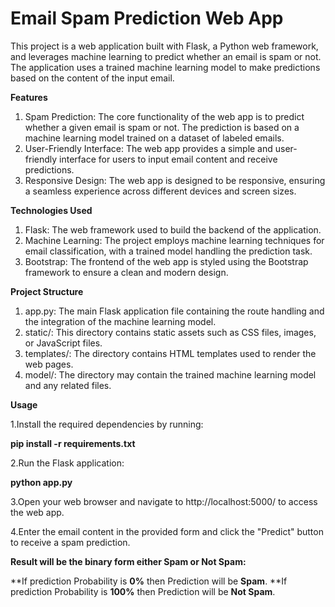 # Email Spam Prediction Web App

This project is a web application built with Flask, a Python web framework, and leverages machine learning to predict whether an email is spam or not. The application uses a trained machine learning model to make predictions based on the content of the input email.

**Features**

1. Spam Prediction: The core functionality of the web app is to predict whether a given email is spam or not. The prediction is based on a machine learning model trained on a dataset of labeled emails.
2. User-Friendly Interface: The web app provides a simple and user-friendly interface for users to input email content and receive predictions.
3. Responsive Design: The web app is designed to be responsive, ensuring a seamless experience across different devices and screen sizes.

**Technologies Used**

1. Flask: The web framework used to build the backend of the application.
2. Machine Learning: The project employs machine learning techniques for email classification, with a trained model handling the prediction task.
3. Bootstrap: The frontend of the web app is styled using the Bootstrap framework to ensure a clean and modern design.

**Project Structure**

1. app.py: The main Flask application file containing the route handling and the integration of the machine learning model.
2. static/: This directory contains static assets such as CSS files, images, or JavaScript files.
3. templates/: The directory contains HTML templates used to render the web pages.
4. model/: The directory may contain the trained machine learning model and any related files.

**Usage**

1.Install the required dependencies by running:

**pip install -r requirements.txt**

2.Run the Flask application:

**python app.py**

3.Open your web browser and navigate to http://localhost:5000/ to access the web app.

4.Enter the email content in the provided form and click the "Predict" button to receive a spam prediction.

**Result will be the binary form either Spam or Not Spam:**

**If prediction Probability is **0%** then Prediction will be **Spam**.
**If prediction Probability is **100%** then Prediction will be **Not Spam**.
